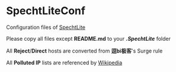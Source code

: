 # SpechtLiteConf

Configuration files of [SpechtLite](https://github.com/zhuhaow/SpechtLite)

Please copy all files except **README.md** to your **_.SpechtLite_** folder

All **Reject**/**Direct** hosts are converted from **逗bi极客**'s Surge rule

All **Polluted IP** lists are referenced by [Wikipedia](https://zh.m.wikipedia.org/zh-cn/域名服务器缓存污染)
